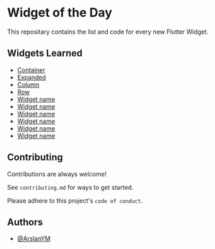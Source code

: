 # Widget of the Day

This repositary contains the list and code for every new Flutter Widget.

## Widgets Learned

- [Container](./Widgets/Container.md)
- [Expanded](./Widgets/Expanded.md)
- [Column]()
- [Row]()
- [Widget name]()
- [Widget name]()
- [Widget name]()
- [Widget name]()
- [Widget name]()
- [Widget name]()

## Contributing

Contributions are always welcome!

See `contributing.md` for ways to get started.

Please adhere to this project's `code of conduct`.

## Authors

- [@ArslanYM](https://www.github.com/ArslanYM)
